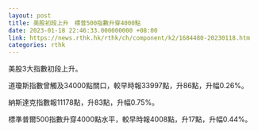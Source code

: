 ```yaml
---
layout: post
title: 美股初段上升　標普500指數升穿4000點
date: 2023-01-18 22:46:33.000000000 +08:00
link: https://news.rthk.hk/rthk/ch/component/k2/1684480-20230118.htm
categories: rthk
---
```


美股3大指數初段上升。

道瓊斯指數曾觸及34000點關口，較早時報33997點，升86點，升幅0.26%。

納斯達克指數報11178點，升83點，升幅0.75%。

標準普爾500指數升穿4000點水平，較早時報4008點，升17點，升幅0.44%。
